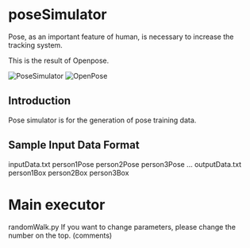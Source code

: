 # poseSimulator
Pose, as an important feature of human, is necessary to increase the tracking system. 

This is the result of Openpose. 

![PoseSimulator](http://www.consortium.ri.cmu.edu/data/openpose/OpenPose1.png)
![OpenPose](https://flintbox.com/file/download/10586)

## Introduction
Pose simulator is for the generation of pose training data. 

## Sample Input Data Format
inputData.txt
person1Pose person2Pose person3Pose ...
outputData.txt
person1Box person2Box person3Box

# Main executor
randomWalk.py
If you want to change parameters, please change the number on the top. (comments)
